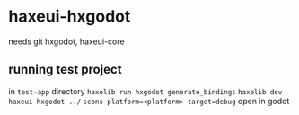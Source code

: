 # haxeui-hxgodot

needs git hxgodot, haxeui-core

## running test project
in `test-app` directory
`haxelib run hxgodot generate_bindings`
`haxelib dev haxeui-hxgodot ../`
`scons platform=<platform> target=debug`
open in godot